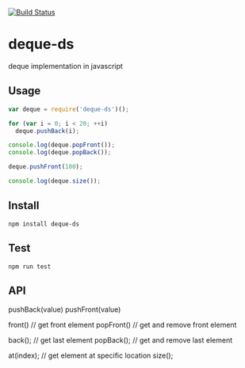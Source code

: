 [![Build Status](https://travis-ci.org/pin3da/deque-ds.svg?branch=master)](https://travis-ci.org/pin3da/deque-ds)

# deque-ds
deque implementation in javascript

## Usage

``` js
var deque = require('deque-ds')();

for (var i = 0; i < 20; ++i)
  deque.pushBack(i);

console.log(deque.popFront());
console.log(deque.popBack());

deque.pushFront(100);

console.log(deque.size());
```

## Install

    npm install deque-ds

## Test

    npm run test


## API

pushBack(value)
pushFront(value)

front()         // get front element
popFront()      // get and remove front element

back();         // get last element
popBack();      // get and remove last element

at(index);      // get element at specific location
size();
